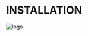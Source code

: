INSTALLATION
============

![logo](https://raw.githubusercontent.com/yafp/apparat_launcher/master/apparat_launcher/gfx/core/128/appIcon.png)


